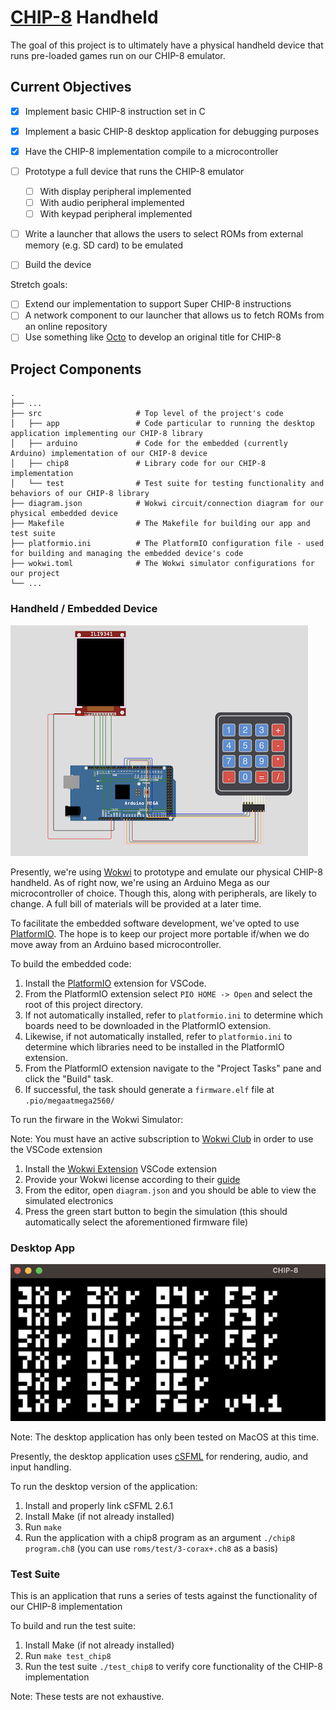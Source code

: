 # [CHIP-8](https://en.wikipedia.org/wiki/CHIP-8) Handheld

The goal of this project is to ultimately have a physical handheld device that runs pre-loaded games run on our CHIP-8 emulator. 

## Current Objectives
- [x] Implement basic CHIP-8 instruction set in C 
- [x] Implement a basic CHIP-8 desktop application for debugging purposes
- [x] Have the CHIP-8 implementation compile to a microcontroller
- [ ] Prototype a full device that runs the CHIP-8 emulator
  - [ ] With display peripheral implemented
  - [ ] With audio peripheral implemented
  - [ ] With keypad peripheral implemented
- [ ] Write a launcher that allows the users to select ROMs from external memory (e.g. SD card) to be emulated
- [ ] Build the device 


Stretch goals:
- [ ] Extend our implementation to support Super CHIP-8 instructions
- [ ] A network component to our launcher that allows us to fetch ROMs from an online repository
- [ ] Use something like [Octo](https://github.com/JohnEarnest/Octo) to develop an original title for CHIP-8

## Project Components

    .
    ├── ...
    ├── src                     # Top level of the project's code 
    │   ├── app                 # Code particular to running the desktop application implementing our CHIP-8 library
    │   ├── arduino             # Code for the embedded (currently Arduino) implementation of our CHIP-8 device
    │   ├── chip8               # Library code for our CHIP-8 implementation 
    │   └── test                # Test suite for testing functionality and behaviors of our CHIP-8 library 
    ├── diagram.json            # Wokwi circuit/connection diagram for our physical embedded device
    ├── Makefile                # The Makefile for building our app and test suite 
    ├── platformio.ini          # The PlatformIO configuration file - used for building and managing the embedded device's code
    ├── wokwi.toml              # The Wokwi simulator configurations for our project 
    └── ...

### Handheld / Embedded Device
![Embedded Device](docs/device_sim.png)

Presently, we're using [Wokwi](https://wokwi.com) to prototype and emulate our physical CHIP-8 handheld. 
As of right now, we're using an Arduino Mega as our microcontroller of choice. Though this, along with peripherals, are likely to change. A full bill of materials will be provided at a later time. 

To facilitate the embedded software development, we've opted to use [PlatformIO](https://platformio.org/). The hope is to keep our project more portable if/when we do move away from an Arduino based microcontroller.

To build the embedded code:
1. Install the [PlatformIO](https://platformio.org/platformio-ide) extension for VSCode.
2. From the PlatformIO extension select `PIO HOME -> Open` and select the root of this project directory.
3. If not automatically installed, refer to `platformio.ini` to determine which boards need to be downloaded in the PlatformIO extension.
4. Likewise, if not automatically installed, refer to `platformio.ini` to determine which libraries need to be installed in the PlatformIO extension.
5. From the PlatformIO extension navigate to the "Project Tasks" pane and click the "Build" task.
6. If successful, the task should generate a `firmware.elf` file at `.pio/megaatmega2560/`

To run the firware in the Wokwi Simulator:

Note: You must have an active subscription to [Wokwi Club](https://wokwi.com/club?ref=docs_club) in order to use the VSCode extension
1. Install the [Wokwi Extension](https://marketplace.visualstudio.com/items?itemName=wokwi.wokwi-vscode) VSCode extension
2. Provide your Wokwi license according to their [guide](https://docs.wokwi.com/vscode/getting-started#installation)
3. From the editor, open `diagram.json` and you should be able to view the simulated electronics
4. Press the green start button to begin the simulation (this should automatically select the aforementioned firmware file)

### Desktop App 
![Desktop Application](docs/app.png)

Note: The desktop application has only been tested on MacOS at this time. 

Presently, the desktop application uses [cSFML](https://www.sfml-dev.org/download/csfml/) for rendering, audio, and input handling.

To run the desktop version of the application:
1. Install and properly link cSFML 2.6.1
2. Install Make (if not already installed)
3. Run `make` 
4. Run the application with a chip8 program as an argument `./chip8 program.ch8` (you can use `roms/test/3-corax+.ch8` as a basis)

### Test Suite
This is an application that runs a series of tests against the functionality of our CHIP-8 implementation

To build and run the test suite:
1. Install Make (if not already installed)
2. Run `make test_chip8`
3. Run the test suite `./test_chip8` to verify core functionality of the CHIP-8 implementation

Note: These tests are not exhaustive.
